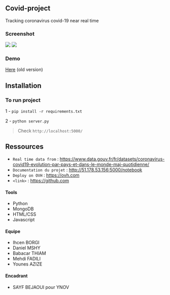 ## Covid-project
Tracking coronavirus covid-19 near real time 
### Screenshot
![](https://i.ibb.co/gjRw24w/Screen-demo.png)
![](https://i.ibb.co/R3M0nC2/sc2.png)

### Demo 
[Here](http://51.178.53.156:5000) (old version)

## Installation
### To run project

1 - `pip install -r requirements.txt`

2 - `python server.py`

> Check `http://localhost:5000/`


## Ressources
- `Real time data from` : <https://www.data.gouv.fr/fr/datasets/coronavirus-covid19-evolution-par-pays-et-dans-le-monde-maj-quotidienne/>
- `Documentation du projet` : <http://51.178.53.156:5000/notebook>
- `Deploy on OVH` : <https://ovh.com>
- `<link>` : <https://github.com>

#### Tools
- Python
- MongoDB
- HTML/CSS 
- Javascript

#### Equipe
* Ihcen BORGI
* Daniel MSHY
* Babacar THIAM
* Mehdi FADILI
* Younes AZIZE

#### Encadrant
* SAYF BEJAOUI pour YNOV
